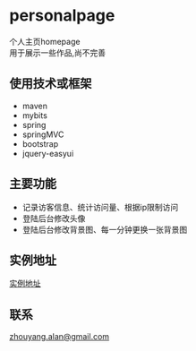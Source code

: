 # personalpage

个人主页homepage<br>
用于展示一些作品,尚不完善

## 使用技术或框架
* maven
* mybits
* spring
* springMVC
* bootstrap
* jquery-easyui

## 主要功能

* 记录访客信息、统计访问量、根据ip限制访问
* 登陆后台修改头像
* 登陆后台修改背景图、每一分钟更换一张背景图

## 实例地址
[实例地址](http://115.159.56.151)

## 联系
zhouyang.alan@gmail.com

